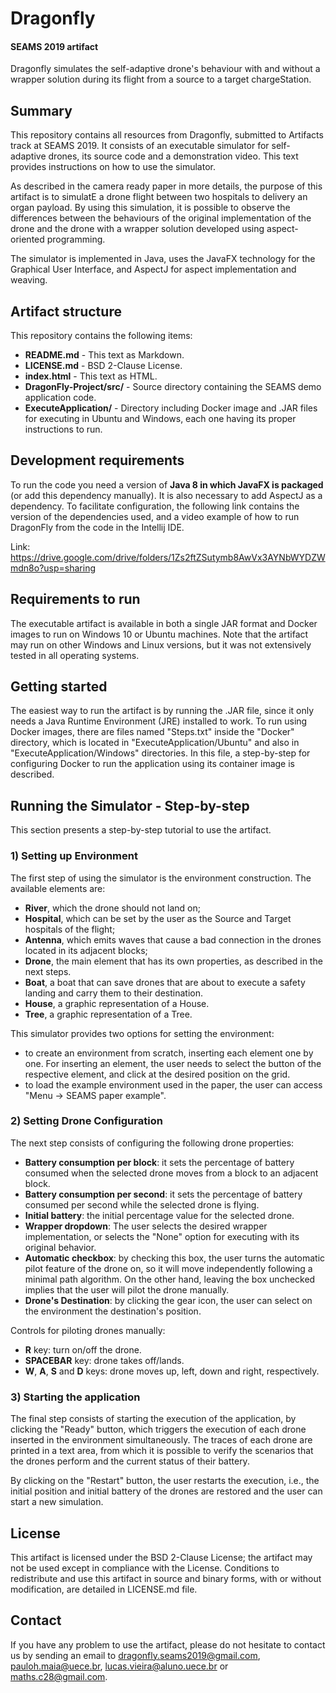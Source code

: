 # Dragonfly

#### SEAMS 2019 artifact
Dragonfly simulates the self-adaptive drone's behaviour with and without a wrapper solution during its flight from a source to a target chargeStation.  

## Summary
This repository contains all resources from Dragonfly, submitted to Artifacts track at SEAMS 2019. It consists of an executable simulator for self-adaptive drones, its source code and a demonstration video. This text provides instructions on how to use the simulator.

As described in the camera ready paper in more details, the purpose of this artifact is to simulatE a drone flight between two hospitals to delivery an organ payload. By using this simulation, it is possible to observe the differences between the behaviours of the original implementation of the drone and the drone with a wrapper solution developed using aspect-oriented programming.

The simulator is implemented in Java, uses the JavaFX technology for the Graphical User Interface, and AspectJ for aspect implementation and weaving.

## Artifact structure
This repository contains the following items:

- **README.md** - This text as Markdown.
- **LICENSE.md** - BSD 2-Clause License.
- **index.html** - This text as HTML.
- **DragonFly-Project/src/** - Source directory containing the SEAMS demo application code.
- **ExecuteApplication/** - Directory including Docker image and .JAR files for executing in Ubuntu and Windows, each one having its proper instructions to run.

## Development requirements
To run the code you need a version of **Java 8 in which JavaFX is packaged** (or add this dependency manually). It is also necessary to add AspectJ as a dependency.
To facilitate configuration, the following link contains the version of the dependencies used, and a video example of how to run DragonFly from the code in the Intellij IDE.

Link: https://drive.google.com/drive/folders/1Zs2ftZSutymb8AwVx3AYNbWYDZWmdn8o?usp=sharing

## Requirements to run
The executable artifact is available in both a single JAR format and Docker images to run on Windows 10 or Ubuntu machines. Note that the artifact may run on other Windows and Linux versions, but it was not extensively tested in all operating systems.


## Getting started 
The easiest way to run the artifact is by running the .JAR file, since it only needs a Java Runtime Environment (JRE) installed to work. To run using Docker images, there are files named "Steps.txt" inside the "Docker" directory, which is located in "ExecuteApplication/Ubuntu" and also in "ExecuteApplication/Windows" directories. In this file, a step-by-step for configuring Docker to run the application using its container image is described.

## Running the Simulator - Step-by-step

This section presents a step-by-step tutorial to use the artifact.

### 1) Setting up Environment

The first step of using the simulator is the environment construction. The available elements are:

- **River**, which the drone should not land on;
- **Hospital**, which can be set by the user as the Source and Target hospitals of the flight;
- **Antenna**, which emits waves that cause a bad connection in the drones located in its adjacent blocks;
- **Drone**, the main element that has its own properties, as described in the next steps.
- **Boat**, a boat that can save drones that are about to execute a safety landing and carry them to their destination.
- **House**, a graphic representation of a House. 
- **Tree**, a graphic representation of a Tree.

This simulator provides two options for setting the environment:

- to create an environment from scratch, inserting each element one by one. For inserting an element, the user needs to select the button of the respective element, and click at the desired position on the grid.
- to load the example environment used in the paper, the user can access "Menu -> SEAMS paper example".

### 2) Setting Drone Configuration

The next step consists of configuring the following drone properties:

- **Battery consumption per block**: it sets the percentage of battery consumed when the selected drone moves from a block to an adjacent block.
- **Battery consumption per second**: it sets the percentage of battery consumed per second while the selected drone is flying.
- **Initial battery**: the initial percentage value for the selected drone.
- **Wrapper dropdown**: The user selects the desired wrapper implementation, or selects the "None" option for executing with its original behavior.
- **Automatic checkbox**:  by checking this box, the user  turns the automatic pilot feature of the drone on, so it will move independently following a minimal path algorithm.  On the other hand, leaving the box unchecked implies that the user will pilot the drone manually.
- **Drone's Destination**: by clicking the gear icon, the user can select on the environment the destination's position.

Controls for piloting drones manually:
- **R** key: turn on/off the drone.
- **SPACEBAR** key: drone takes off/lands.
- **W**, **A**, **S** and **D** keys: drone moves up, left, down and right, respectively.

### 3) Starting the application

The final step consists of starting the execution of the application, by clicking the "Ready" button, which triggers the execution of each drone inserted in the environment simultaneously. The traces of each drone are printed in a text area, from which it is possible to verify the scenarios that the drones perform and the current status of their battery.

By clicking on the "Restart" button, the user restarts the execution, i.e., the initial position and initial battery of the drones are restored and the user can start a new simulation.

## License

This artifact is licensed under the BSD 2-Clause License; the artifact may not be used except in compliance with the License. Conditions to redistribute and use this artifact in source and binary forms, with or without modification, are detailed in LICENSE.md file.

## Contact
If you have any problem to use the artifact, please do not hesitate to contact us by sending an email to dragonfly.seams2019@gmail.com, pauloh.maia@uece.br, lucas.vieira@aluno.uece.br or maths.c28@gmail.com.
